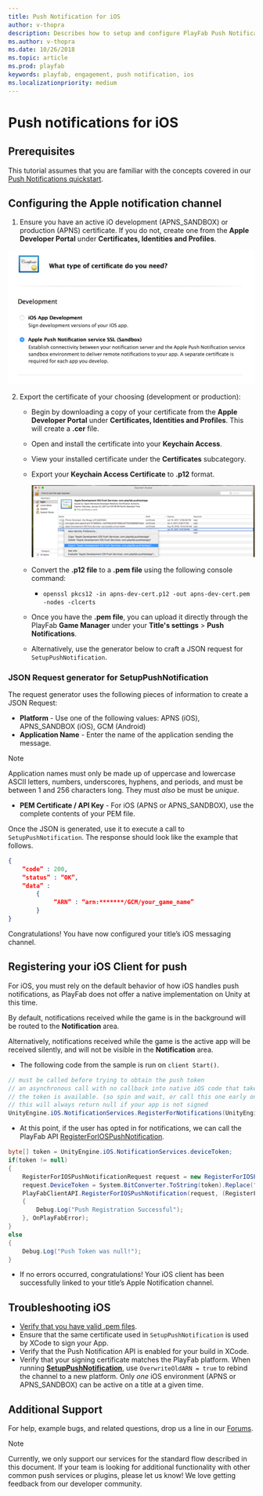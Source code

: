 ```yaml
---
title: Push Notification for iOS
author: v-thopra
description: Describes how to setup and configure PlayFab Push Notifications for iOS.
ms.author: v-thopra
ms.date: 10/26/2018
ms.topic: article
ms.prod: playfab
keywords: playfab, engagement, push notification, ios
ms.localizationpriority: medium
---
```


# Push notifications for iOS

## Prerequisites

This tutorial assumes that you are familiar with the concepts covered in our [Push Notifications quickstart](quickstart.md).

## Configuring the Apple notification channel

1. Ensure you have an active iO development (APNS_SANDBOX) or production (APNS) certificate. If you do not, create one from the **Apple Developer Portal** under **Certificates, Identities and Profiles**.

![Apple request APNS certificate](../media/tutorials/apple-request-cert.png)

2. Export the certificate of your choosing (development or production):  
    - Begin by downloading a copy of your certificate from the **Apple Developer Portal** under **Certificates, Identities and Profiles**. This will create a **.cer** file.
    - Open and install the certificate into your **Keychain Access**.
    - View your installed certificate under the **Certificates** subcategory.
    - Export your **Keychain Access Certificate** to **.p12** format.

      ![Apple export Keychain Access Certificate](../media/tutorials/apple-export-keychain-cert.png)

    - Convert the **.p12 file** to a **.pem file** using the following console command:
      - `openssl pkcs12 -in apns-dev-cert.p12 -out apns-dev-cert.pem -nodes -clcerts`
    - Once you have the **.pem file**, you can upload it directly through the PlayFab **Game Manager** under your **Title's settings** > **Push Notifications**.
    - Alternatively, use the generator below to craft a JSON request for `SetupPushNotification`.

### JSON Request generator for SetupPushNotification

The request generator uses the following pieces of information to create a JSON Request:

- **Platform** - Use one of the following values: APNS (iOS), APNS_SANDBOX (iOS), GCM (Android)
- **Application Name** - Enter the name of the application sending the message.

> [!NOTE]
> Application names must only be made up of uppercase and lowercase ASCII letters, numbers, underscores, hyphens, and periods, and must be between 1 and 256 characters long. They must *also* be must be *unique*.

- **PEM Certificate / API Key** -  For iOS (APNS or APNS_SANDBOX), use the complete contents of your PEM file.

Once the JSON is generated, use it to execute a call to `SetupPushNotification`. The response should look like the example that follows.

```json
{
    “code” : 200,
    “status” : “OK”,
    “data” :
        {
             “ARN” : “arn:*******/GCM/your_game_name”
        }
}
```

Congratulations! You have now configured your title’s iOS messaging channel.

## Registering your iOS Client for push

For iOS, you must rely on the default behavior of how iOS handles push notifications, as PlayFab does not offer a native implementation on Unity at this time.

By default, notifications received while the game is in the background will be routed to the **Notification** area.

Alternatively, notifications received while the game is the active app will be received silently, and will not be visible in the **Notification** area.

- The following code from the sample is run on `client Start()`.

```csharp
// must be called before trying to obtain the push token
// an asynchronous call with no callback into native iOS code that takes a moment or two before
// the token is available. (so spin and wait, or call this one early on)
// this will always return null if your app is not signed
UnityEngine.iOS.NotificationServices.RegisterForNotifications(UnityEngine.iOS.NotificationType.Alert | UnityEngine.iOS.NotificationType.Badge | UnityEngine.iOS.NotificationType.Sound, true);
```

- At this point, if the user has opted in for notifications, we can call the PlayFab API [RegisterForIOSPushNotification](xref:titleid.playfabapi.com.client.platformspecificmethods.registerforiospushnotification).

```csharp
byte[] token = UnityEngine.iOS.NotificationServices.deviceToken;
if(token != null)
{
    RegisterForIOSPushNotificationRequest request = new RegisterForIOSPushNotificationRequest();
    request.DeviceToken = System.BitConverter.ToString(token).Replace("-", "").ToLower();
    PlayFabClientAPI.RegisterForIOSPushNotification(request, (RegisterForIOSPushNotificationResult result) =>
    {
        Debug.Log("Push Registration Successful");
    }, OnPlayFabError);
}
else
{
    Debug.Log("Push Token was null!");
}
```

- If no errors occurred, congratulations! Your iOS client has been successfully linked to your title’s Apple Notification channel.

## Troubleshooting iOS

- [Verify that you have valid .pem files](https://docs.aws.amazon.com/sns/latest/dg/mobile-push-apns.html).
- Ensure that the same certificate used in `SetupPushNotification` is used by XCode to sign your App.
- Verify that the Push Notification API is enabled for your build in XCode.
- Verify that your signing certificate matches the PlayFab platform. When running **[SetupPushNotification](xref:titleid.playfabapi.com.admin.title-widedatamanagement.setuppushnotification)**, use `OverwriteOldARN = true` to rebind the channel to a new platform. Only *one* iOS environment (APNS or APNS_SANDBOX) can be active on a title at a given time.

## Additional Support

For help, example bugs, and related questions, drop us a line in our [Forums](https://community.playfab.com/index.html).

> [!NOTE]
> Currently, we only support our services for the standard flow described in this document. If your team is looking for additional functionality with other common push services or plugins, please let us know! We love getting feedback from our developer community.
